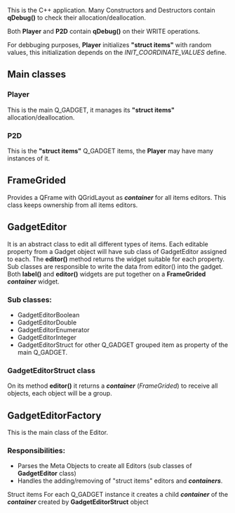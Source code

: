 This is the C++ application.
Many Constructors and Destructors contain **qDebug()** to check their allocation/deallocation.  

Both **Player** and **P2D** contain **qDebug()** on their WRITE operations.  

For debbuging purposes, **Player** initializes **"struct items"** with random values, this initialization depends on the _INIT_COORDINATE_VALUES_ define.
## Main classes
### Player
  This is the main Q_GADGET, it manages its **"struct items"** allocation/deallocation.
### P2D
  This is the **"struct items"** Q_GADGET items, the **Player** may have many instances of it.
## FrameGrided
   Provides a QFrame with QGridLayout as ***container***  for all items editors.
   This class keeps ownership from all items editors.
## GadgetEditor
   It is an abstract class to edit all different types of items.
   Each editable property from a Gadget object will have sub class of GadgetEditor assigned to each.
   The **editor()** method returns the widget suitable for each property.
   Sub classes are responsible to write the data from editor() into the gadget.
   Both **label()** and **editor()** widgets are put together on a **FrameGrided** ***container*** widget.  
### Sub classes:
   - GadgetEditorBoolean
   - GadgetEditorDouble
   - GadgetEditorEnumerator
   - GadgetEditorInteger
   - GadgetEditorStruct  for other Q_GADGET grouped item as property of the main Q_GADGET.
### GadgetEditorStruct class
   On its method **editor()** it returns a ***container*** (_FrameGrided_) to receive all objects, each object will be a group.   
## GadgetEditorFactory 
  This is the main class of the Editor.
### Responsibilities:
   - Parses the Meta Objects to create all Editors (sub classes of **GadgetEditor** class)
   - Handles the adding/removing of "struct items" editors and ***containers***.
   
   Struct items
    For each Q_GADGET instance it creates a child ***container***  of the  ***container*** created by **GadgetEditorStruct** object
    
